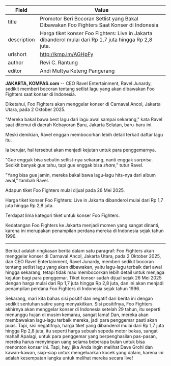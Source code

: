 | Field       | Value                                                       |
|-------------|-------------------------------------------------------------|
| title       | Promotor Beri Bocoran Setlist yang Bakal Dibawakan Foo Fighters Saat Konser di Indonesia |
| description | Harga tiket konser Foo Fighters: Live in Jakarta dibanderol mulai dari Rp 1,7 juta hingga Rp 2,8 juta. |
| urlshort    | http://kmp.im/AGHpFy |
| author      | Revi C. Rantung |
| editor      | Andi Muttya Keteng Pangerang |

**JAKARTA, KOMPAS.com** -- CEO Ravel Entertainment, Ravel Junardy, sedikit memberi bocoran tentang setlist lagu yang akan dibawakan Foo Fighters saat konser di Indonesia.

Diketahui, Foo Fighters akan menggelar konser di Carnaval Ancol, Jakarta Utara, pada 2 Oktober 2025.

"Mereka bakal bawa best lagu dari lagu awal sampai sekarang," kata Ravel saat ditemui di daerah Kebayoran Baru, Jakarta Selatan, baru-baru ini.

Meski demikian, Ravel enggan membocorkan lebih detail terkait daftar lagu itu.

Ia berujar, hal tersebut akan menjadi kejutan untuk para penggemarnya.

"Gue enggak bisa sebutin setlist-nya sekarang, nanti enggak *surprise*. Sedikit banyak gue tahu, tapi gue enggak bisa *share*," tutur Ravel.

"Yang bisa gue jamin, mereka bakal bawa lagu-lagu hits-nya dari album awal," tambah Ravel.

Adapun tiket Foo Fighters mulai dijual pada 26 Mei 2025.

Harga tiket konser Foo Fighters: Live in Jakarta dibanderol mulai dari Rp 1,7 juta hingga Rp 2,8 juta.

Terdapat lima kategori tiket untuk konser Foo Fighters.

Kedatangan Foo Fighters ke Jakarta menjadi momen yang sangat dinanti, karena ini merupakan penampilan perdana mereka di Indonesia sejak tahun 1996.

---
Berikut adalah ringkasan berita dalam satu paragraf: Foo Fighters akan menggelar konser di Carnaval Ancol, Jakarta Utara, pada 2 Oktober 2025, dan CEO Ravel Entertainment, Ravel Junardy, memberi sedikit bocoran tentang setlist lagu yang akan dibawakan, yaitu lagu-lagu terbaik dari awal hingga sekarang, tetapi tidak mau membocorkan lebih detail untuk menjaga kejutan bagi para penggemar. Tiket konser sudah dijual sejak 26 Mei 2025 dengan harga mulai dari Rp 1,7 juta hingga Rp 2,8 juta, dan ini akan menjadi penampilan perdana Foo Fighters di Indonesia sejak tahun 1996.

Sekarang, mari kita bahas sisi positif dan negatif dari berita ini dengan sedikit sentuhan satire yang menyakitkan. Sisi positifnya, Foo Fighters akhirnya akan menggelar konser di Indonesia setelah 29 tahun, itu seperti menunggu hujan di musim kemarau, sangat lama! Dan, mereka akan membawakan lagu-lagu terbaik mereka, jadi para penggemar pasti akan puas. Tapi, sisi negatifnya, harga tiket yang dibanderol mulai dari Rp 1,7 juta hingga Rp 2,8 juta, itu seperti harga sebuah sepeda motor bekas, sangat mahal! Apalagi, untuk para penggemar yang berpenghasilan pas-pasan, mereka harus menyimpan uang selama beberapa bulan untuk bisa menonton konser ini. Tapi, hey, jika Anda ingin melihat Dave Grohl dan kawan-kawan, siap-siap untuk mengeluarkan kocek yang dalam, karena ini adalah kesempatan langka untuk melihat mereka secara live!
